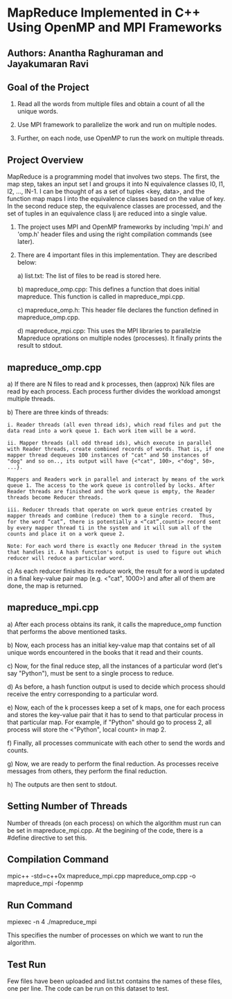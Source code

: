 MapReduce Implemented in C++ Using OpenMP and MPI Frameworks
=============================================================

Authors: Anantha Raghuraman and Jayakumaran Ravi 
------------------------------------------------
  

Goal of the Project
-------------------

1) Read all the words from multiple files and obtain a count of all the unique words.

2) Use MPI framework to parallelize the work and run on multiple nodes. 

3) Further, on each node, use OpenMP to run the work on multiple threads.


Project Overview
-----------------------
MapReduce is a programming model that involves two steps. The first, the map step, takes an input set I and groups it into N equivalence classes I0, I1, I2, ..., IN-1. I can be thought of as a set of tuples <key, data>, and the function map maps I into the equivalence classes based on the value of key. In the second reduce step, the equivalence classes are processed, and the set of tuples in an equivalence class Ij are reduced into a single value.

1) The project uses MPI and OpenMP frameworks by including 'mpi.h' and 'omp.h' header files and using the right compilation commands (see later).


2) There are 4 important files in this implementation. They are described below:

	a) list.txt: The list of files to be read is stored here.

	b) mapreduce_omp.cpp: This defines a function that does initial mapreduce. This function is called in mapreduce_mpi.cpp.

	c) mapreduce_omp.h: This header file declares the function defined in mapreduce_omp.cpp.

	d) mapreduce_mpi.cpp: This uses the MPI libraries to parallelzie Mapreduce oprations on multiple nodes (processes). It finally prints the result to stdout.


mapreduce_omp.cpp
-----------------

a) If there are N files to read and k processes, then (approx) N/k files are read by each process. Each process further divides the workload amongst multiple threads.

b) There are three kinds of threads:

	i. Reader threads (all even thread ids), which read files and put the data read into a work queue 1. Each work item will be a word.

	ii. Mapper threads (all odd thread ids), which execute in parallel with Reader threads, create combined records of words. That is, if one mapper thread dequeues 100 instances of "cat" and 50 instances of "dog" and so on.., its output will have {<"cat", 100>, <"dog", 50>, ...}.  

	Mappers and Readers work in parallel and interact by means of the work queue 1. The access to the work queue is controlled by locks. After Reader threads are finished and the work queue is empty, the Reader threads become Reducer threads.  

	iii. Reducer threads that operate on work queue entries created by mapper threads and combine (reduce) them to a single record.  Thus, for the word “cat”, there is potentially a <“cat”,counti> record sent by every mapper thread ti in the system and it will sum all of the counts and place it on a work queue 2.  

	Note: For each word there is exactly one Reducer thread in the system that handles it. A hash function's output is used to figure out which reducer will reduce a particular word.

c) As each reducer finishes its reduce work, the result for a word is updated in a final key-value pair map (e.g. <"cat", 1000>) and after all of them are done, the map is returned.


mapreduce_mpi.cpp
-----------------

a) After each process obtains its rank, it calls the mapreduce_omp function that performs the above mentioned tasks.

b) Now, each process has an initial key-value map that contains set of all unique words encountered in the books that it read and their counts.

c) Now, for the final reduce step, all the instances of a particular word (let's say "Python"), must be sent to a single process to reduce. 

d) As before, a hash function output is used to decide which process should receive the entry corresponding to a particular word. 

e) Now, each of the k processes keep a set of k maps, one for each process and stores the key-value pair that it has to send to that particular process in that particular map. For example, if "Python" should go to process 2, all process will store the <"Python", local count> in map 2. 

f) Finally, all processes communicate with each other to send the words and counts.

g) Now, we are ready to perform the final reduction. As processes receive messages from others, they perform the final reduction.

h) The outputs are then sent to stdout.


Setting Number of Threads
-------------------------
Number of threads (on each process) on which the algorithm must run can be set in mapreduce_mpi.cpp. At the begining of the code, there is a #define directive to set this.


Compilation Command
-------------------
mpic++ -std=c++0x mapreduce_mpi.cpp mapreduce_omp.cpp -o mapreduce_mpi -fopenmp  


Run Command
-----------
mpiexec -n 4 ./mapreduce_mpi

This specifies the number of processes on which we want to run the algorithm.


Test Run
--------
Few files have been uploaded and list.txt contains the names of these files, one per line. The code can be run on this dataset to test.



